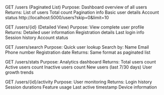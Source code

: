 GET /users (Paginated List)
Purpose: Dashboard overview of all users
Returns:
List of users
Total count
Pagination info
Basic user details
Account status
http://localhost:5000/users?skip=0&limit=10

GET /users/{id} (Detailed View)
Purpose: View complete user profile
Returns:
Detailed user information
Registration details
Last login info
Session history
Account status


GET /users/search
Purpose: Quick user lookup
Search by:
Name
Email
Phone number
Registration date
Returns: Same format as paginated list


GET /users/stats
Purpose: Analytics dashboard
Returns:
Total users count
Active users count
Inactive users count
New users (last 7/30 days)
User growth trends


GET /users/{id}/activity
Purpose: User monitoring
Returns:
Login history
Session durations
Feature usage
Last active timestamp
Device information